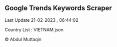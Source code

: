 

## Google Trends Keywords Scraper 
 
Last Update 21-02-2023 , 06:44:02

Country List :
VIETNAM.json



© Abdul Muttaqin 
